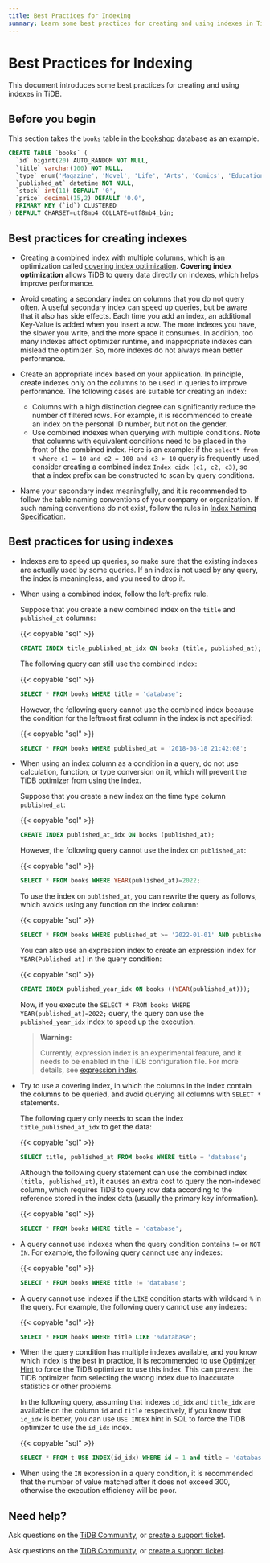 ```yaml
---
title: Best Practices for Indexing
summary: Learn some best practices for creating and using indexes in TiDB.
---
```


<!-- markdownlint-disable MD029 -->

# Best Practices for Indexing

This document introduces some best practices for creating and using indexes in TiDB.

## Before you begin

This section takes the `books` table in the [bookshop](/develop/dev-guide-bookshop-schema-design.md) database as an example.

```sql
CREATE TABLE `books` (
  `id` bigint(20) AUTO_RANDOM NOT NULL,
  `title` varchar(100) NOT NULL,
  `type` enum('Magazine', 'Novel', 'Life', 'Arts', 'Comics', 'Education & Reference', 'Humanities & Social Sciences', 'Science & Technology', 'Kids', 'Sports') NOT NULL,
  `published_at` datetime NOT NULL,
  `stock` int(11) DEFAULT '0',
  `price` decimal(15,2) DEFAULT '0.0',
  PRIMARY KEY (`id`) CLUSTERED
) DEFAULT CHARSET=utf8mb4 COLLATE=utf8mb4_bin;
```

## Best practices for creating indexes

- Creating a combined index with multiple columns, which is an optimization called [covering index optimization](/explain-indexes.md#indexreader). **Covering index optimization** allows TiDB to query data directly on indexes, which helps improve performance.
- Avoid creating a secondary index on columns that you do not query often. A useful secondary index can speed up queries, but be aware that it also has side effects. Each time you add an index, an additional Key-Value is added when you insert a row. The more indexes you have, the slower you write, and the more space it consumes. In addition, too many indexes affect optimizer runtime, and inappropriate indexes can mislead the optimizer. So, more indexes do not always mean better performance.
- Create an appropriate index based on your application. In principle, create indexes only on the columns to be used in queries to improve performance. The following cases are suitable for creating an index:

    - Columns with a high distinction degree can significantly reduce the number of filtered rows. For example, it is recommended to create an index on the personal ID number, but not on the gender.
    - Use combined indexes when querying with multiple conditions. Note that columns with equivalent conditions need to be placed in the front of the combined index. Here is an example: if the `select* from t where c1 = 10 and c2 = 100 and c3 > 10` query is frequently used, consider creating a combined index `Index cidx (c1, c2, c3)`, so that a index prefix can be constructed to scan by query conditions.

- Name your secondary index meaningfully, and it is recommended to follow the table naming conventions of your company or organization. If such naming conventions do not exist, follow the rules in [Index Naming Specification](/develop/dev-guide-object-naming-guidelines.md).

## Best practices for using indexes

- Indexes are to speed up queries, so make sure that the existing indexes are actually used by some queries. If an index is not used by any query, the index is meaningless, and you need to drop it.
- When using a combined index, follow the left-prefix rule.

    Suppose that you create a new combined index on the `title` and `published_at` columns:

    {{< copyable "sql" >}}

    ```sql
    CREATE INDEX title_published_at_idx ON books (title, published_at);
    ```

    The following query can still use the combined index:

    {{< copyable "sql" >}}

    ```sql
    SELECT * FROM books WHERE title = 'database';
    ```

    However, the following query cannot use the combined index because the condition for the leftmost first column in the index is not specified:

    {{< copyable "sql" >}}

    ```sql
    SELECT * FROM books WHERE published_at = '2018-08-18 21:42:08';
    ```

- When using an index column as a condition in a query, do not use calculation, function, or type conversion on it, which will prevent the TiDB optimizer from using the index.

    Suppose that you create a new index on the time type column `published_at`:

    {{< copyable "sql" >}}

    ```sql
    CREATE INDEX published_at_idx ON books (published_at);
    ```

    However, the following query cannot use the index on `published_at`:

    {{< copyable "sql" >}}

    ```sql
    SELECT * FROM books WHERE YEAR(published_at)=2022;
    ```

    To use the index on `published_at`, you can rewrite the query as follows, which avoids using any function on the index column:

    {{< copyable "sql" >}}

    ```sql
    SELECT * FROM books WHERE published_at >= '2022-01-01' AND published_at < '2023-01-01';
    ```

    You can also use an expression index to create an expression index for `YEAR(Published at)` in the query condition:

    {{< copyable "sql" >}}

    ```sql
    CREATE INDEX published_year_idx ON books ((YEAR(published_at)));
    ```

    Now, if you execute the `SELECT * FROM books WHERE YEAR(published_at)=2022;` query, the query can use the `published_year_idx` index to speed up the execution.

    > **Warning:**
    >
    > Currently, expression index is an experimental feature, and it needs to be enabled in the TiDB configuration file. For more details, see [expression index](/sql-statements/sql-statement-create-index.md#expression-index).

- Try to use a covering index, in which the columns in the index contain the columns to be queried, and avoid querying all columns with `SELECT *` statements.

    The following query only needs to scan the index `title_published_at_idx` to get the data:

    {{< copyable "sql" >}}

    ```sql
    SELECT title, published_at FROM books WHERE title = 'database';
    ```

    Although the following query statement can use the combined index `(title, published_at)`, it causes an extra cost to query the non-indexed column, which requires TiDB to query row data according to the reference stored in the index data (usually the primary key information).

    {{< copyable "sql" >}}

    ```sql
    SELECT * FROM books WHERE title = 'database';
    ```

- A query cannot use indexes when the query condition contains `!=` or `NOT IN`. For example, the following query cannot use any indexes:

    {{< copyable "sql" >}}

    ```sql
    SELECT * FROM books WHERE title != 'database';
    ```

- A query cannot use indexes if the `LIKE` condition starts with wildcard `%` in the query. For example, the following query cannot use any indexes:

    {{< copyable "sql" >}}

    ```sql
    SELECT * FROM books WHERE title LIKE '%database';
    ```

- When the query condition has multiple indexes available, and you know which index is the best in practice, it is recommended to use [Optimizer Hint](/optimizer-hints.md) to force the TiDB optimizer to use this index. This can prevent the TiDB optimizer from selecting the wrong index due to inaccurate statistics or other problems.

    In the following query, assuming that indexes `id_idx` and `title_idx` are available on the column `id` and `title` respectively, if you know that `id_idx` is better, you can use `USE INDEX` hint in SQL to force the TiDB optimizer to use the `id_idx` index.

    {{< copyable "sql" >}}

    ```sql
    SELECT * FROM t USE INDEX(id_idx) WHERE id = 1 and title = 'database';
    ```

- When using the `IN` expression in a query condition, it is recommended that the number of value matched after it does not exceed 300, otherwise the execution efficiency will be poor.

## Need help?

<CustomContent platform="tidb">

Ask questions on the [TiDB Community](https://ask.pingcap.com/), or [create a support ticket](/support.md).

</CustomContent>

<CustomContent platform="tidb-cloud">

Ask questions on the [TiDB Community](https://ask.pingcap.com/), or [create a support ticket](https://support.pingcap.com/).

</CustomContent>